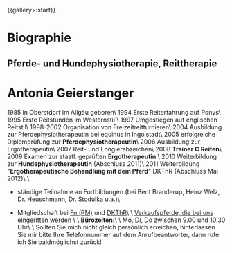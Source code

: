 {{gallery>:start}} 

# Biographie

## Pferde- und Hundephysiotherapie, Reittherapie
 
# Antonia Geierstanger

1985 in Oberstdorf im Allgäu geboren\\
1994  Erste Reiterfahrung auf Ponys\\
1995 Erste Reitstunden im Westernstil \\
1997 Umgestiegen auf englischen Reitstil\\
1998-2002 Organisation von Freizeitreitturnieren\\
2004 Ausbildung zur Pferdephysiotherapeutin bei equinus in Ingolstadt\\
2005 erfolgreiche Diplomprüfung zur **Pferdephysiotherapeutin**\\
2006 Ausbildung zur Ergotherapeutin\\
2007 Reit- und Longierabzeichen\\
2008 **Trainer C Reiten**\\
2009 Examen zur staatl. geprüften **Ergotherapeutin** \\
2010 Weiterbildung zur **Hundephysiotherapeutin** (Abschluss 2011)\\
2011 Weiterbildung "**Ergotherapeutische Behandlung mit dem Pferd**" DKThR (Abschluss Mai 2012)\\
\\

*  ständige Teilnahme an Fortbildungen (bei Bent Branderup, Heinz Welz, Dr. Heuschmann, Dr. Stodulka u.a.)\\

*  Mitgliedschaft bei [Fn (PM)](http://www.pferd-aktuell.de/) und [DKThR](http://www.dkthr.de/)\\
\\
 [Verkaufspferde, die bei uns eingeritten werden](/Verkaufspferde)
\\
\\
__Bürozeiten:__\\
\\
Mo, Di, Do zwischen 9.00 und 10.30 Uhr\\
\\
Sollten Sie mich nicht gleich persönlich erreichen, hinterlassen Sie mir bitte Ihre Telefonnummer auf dem Anrufbeantworter, dann rufe ich Sie baldmöglichst zurück!


